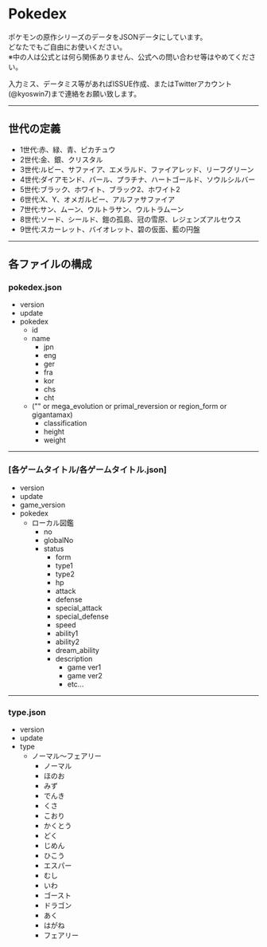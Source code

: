 # Pokedex

ポケモンの原作シリーズのデータをJSONデータにしています。  
どなたでもご自由にお使いください。  
※中の人は公式とは何ら関係ありません、公式への問い合わせ等はやめてください。  

入力ミス、データミス等があればISSUE作成、またはTwitterアカウント(@kyoswin7)まで連絡をお願い致します。  

---
## 世代の定義
- 1世代:赤、緑、青、ピカチュウ
- 2世代:金、銀、クリスタル
- 3世代:ルビー、サファイア、エメラルド、ファイアレッド、リーフグリーン
- 4世代:ダイアモンド、パール、プラチナ、ハートゴールド、ソウルシルバー
- 5世代:ブラック、ホワイト、ブラック2、ホワイト2
- 6世代:X、Y、オメガルビー、アルファサファイア
- 7世代:サン、ムーン、ウルトラサン、ウルトラムーン
- 8世代:ソード、シールド、鎧の孤島、冠の雪原、レジェンズアルセウス
- 9世代:スカーレット、バイオレット、碧の仮面、藍の円盤
---
## 各ファイルの構成

### pokedex.json
- version
- update
- pokedex
  - id
  - name
    - jpn
    - eng
    - ger
    - fra
    - kor
    - chs
    - cht
  - ("" or mega_evolution or primal_reversion or region_form or gigantamax)
    - classification
    - height
    - weight
---

### [各ゲームタイトル/各ゲームタイトル.json]
- version
- update
- game_version
- pokedex
  - ローカル図鑑
    - no
    - globalNo
    - status
      - form
      - type1
      - type2
      - hp
      - attack
      - defense
      - special_attack
      - special_defense
      - speed
      - ability1
      - ability2
      - dream_ability
      - description
        - game ver1
        - game ver2
        - etc...
---
### type.json
- version
- update
- type
  - ノーマル～フェアリー
    - ノーマル
    - ほのお
    - みず
    - でんき
    - くさ
    - こおり
    - かくとう
    - どく
    - じめん
    - ひこう
    - エスパー
    - むし
    - いわ
    - ゴースト
    - ドラゴン
    - あく
    - はがね
    - フェアリー
